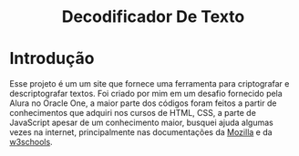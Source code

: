 <h1 align="center">Decodificador De Texto</h1>

# Introdução
Esse projeto é um um site que fornece uma ferramenta para criptografar e descriptografar textos. Foi criado por mim em um desafio fornecido pela Alura no Oracle One, a maior parte dos códigos foram feitos a partir de conhecimentos que adquiri nos cursos de HTML, CSS, a parte de JavaScript apesar de um conhecimento maior, busquei ajuda algumas vezes na internet, principalmente nas documentações da [Mozilla](https://developer.mozilla.org/en-US/docs/Web/JavaScript) e da [w3schools](https://www.w3schools.com/js/).
